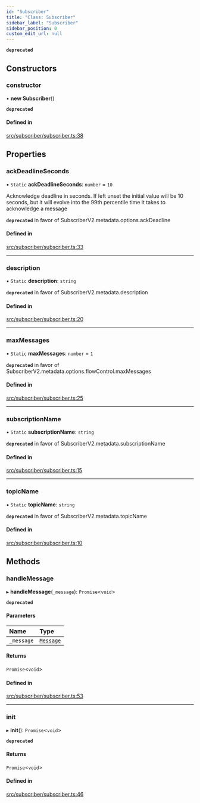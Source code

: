 ```yaml
---
id: "Subscriber"
title: "Class: Subscriber"
sidebar_label: "Subscriber"
sidebar_position: 0
custom_edit_url: null
---
```


**`deprecated`**

## Constructors

### constructor

• **new Subscriber**()

**`deprecated`**

#### Defined in

[src/subscriber/subscriber.ts:38](https://github.com/deliveryhero/hfc-pubsub/blob/385de46/src/subscriber/subscriber.ts#L38)

## Properties

### ackDeadlineSeconds

▪ `Static` **ackDeadlineSeconds**: `number` = `10`

Acknowledge deadline in seconds. If left
unset the initial value will be 10 seconds, but it will evolve into the
99th percentile time it takes to acknowledge a message

**`deprecated`** in favor of SubscriberV2.metadata.options.ackDeadline

#### Defined in

[src/subscriber/subscriber.ts:33](https://github.com/deliveryhero/hfc-pubsub/blob/385de46/src/subscriber/subscriber.ts#L33)

___

### description

▪ `Static` **description**: `string`

**`deprecated`** in favor of SubscriberV2.metadata.description

#### Defined in

[src/subscriber/subscriber.ts:20](https://github.com/deliveryhero/hfc-pubsub/blob/385de46/src/subscriber/subscriber.ts#L20)

___

### maxMessages

▪ `Static` **maxMessages**: `number` = `1`

**`deprecated`** in favor of SubscriberV2.metadata.options.flowControl.maxMessages

#### Defined in

[src/subscriber/subscriber.ts:25](https://github.com/deliveryhero/hfc-pubsub/blob/385de46/src/subscriber/subscriber.ts#L25)

___

### subscriptionName

▪ `Static` **subscriptionName**: `string`

**`deprecated`** in favor of SubscriberV2.metadata.subscriptionName

#### Defined in

[src/subscriber/subscriber.ts:15](https://github.com/deliveryhero/hfc-pubsub/blob/385de46/src/subscriber/subscriber.ts#L15)

___

### topicName

▪ `Static` **topicName**: `string`

**`deprecated`** in favor of SubscriberV2.metadata.topicName

#### Defined in

[src/subscriber/subscriber.ts:10](https://github.com/deliveryhero/hfc-pubsub/blob/385de46/src/subscriber/subscriber.ts#L10)

## Methods

### handleMessage

▸ **handleMessage**(`_message`): `Promise`<`void`\>

**`deprecated`**

#### Parameters

| Name | Type |
| :------ | :------ |
| `_message` | [`Message`](Message) |

#### Returns

`Promise`<`void`\>

#### Defined in

[src/subscriber/subscriber.ts:53](https://github.com/deliveryhero/hfc-pubsub/blob/385de46/src/subscriber/subscriber.ts#L53)

___

### init

▸ **init**(): `Promise`<`void`\>

**`deprecated`**

#### Returns

`Promise`<`void`\>

#### Defined in

[src/subscriber/subscriber.ts:46](https://github.com/deliveryhero/hfc-pubsub/blob/385de46/src/subscriber/subscriber.ts#L46)
